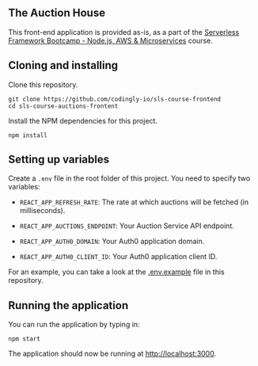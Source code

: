 
## The Auction House

This front-end application is provided as-is, as a part of the [Serverless Framework Bootcamp - Node.js, AWS & Microservices](https://www.udemy.com/course/serverless-framework?referralCode=3BE4411C3364176D6722) course.

## Cloning and installing
Clone this repository.
```
git clone https://github.com/codingly-io/sls-course-frontend
cd sls-course-auctions-frontent
```

Install the NPM dependencies for this project.
```
npm install
```

## Setting up variables
Create a `.env` file in the root folder of this project. You need to specify two variables:

* `REACT_APP_REFRESH_RATE`: The rate at which auctions will be fetched (in milliseconds).

* `REACT_APP_AUCTIONS_ENDPOINT`: Your Auction Service API endpoint.

* `REACT_APP_AUTH0_DOMAIN`: Your Auth0 application domain.

* `REACT_APP_AUTH0_CLIENT_ID`: Your Auth0 application client ID.

For an example, you can take a look at the [.env.example](.env.example) file in this repository.

## Running the application
You can run the application by typing in:
```
npm start
```
The application should now be running at [http://localhost:3000](http://localhost:3000).
